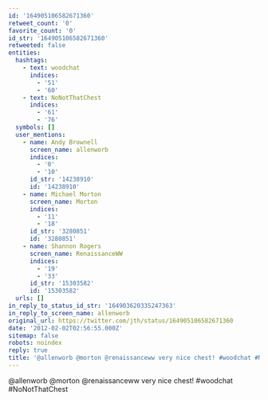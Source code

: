 ```yaml
---
id: '164905106582671360'
retweet_count: '0'
favorite_count: '0'
id_str: '164905106582671360'
retweeted: false
entities:
  hashtags:
    - text: woodchat
      indices:
        - '51'
        - '60'
    - text: NoNotThatChest
      indices:
        - '61'
        - '76'
  symbols: []
  user_mentions:
    - name: Andy Brownell
      screen_name: allenworb
      indices:
        - '0'
        - '10'
      id_str: '14238910'
      id: '14238910'
    - name: Michael Morton
      screen_name: Morton
      indices:
        - '11'
        - '18'
      id_str: '3280851'
      id: '3280851'
    - name: Shannon Rogers
      screen_name: RenaissanceWW
      indices:
        - '19'
        - '33'
      id_str: '15303582'
      id: '15303582'
  urls: []
in_reply_to_status_id_str: '164903620335247363'
in_reply_to_screen_name: allenworb
original_url: https://twitter.com/jth/status/164905106582671360
date: '2012-02-02T02:56:55.000Z'
sitemap: false
robots: noindex
reply: true
title: '@allenworb @morton @renaissanceww very nice chest! #woodchat #NoNotThatChest'
---
```


@allenworb @morton @renaissanceww very nice chest! #woodchat #NoNotThatChest